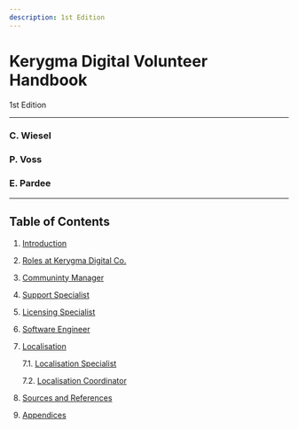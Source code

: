 ```yaml
---
description: 1st Edition
---
```


# Kerygma Digital Volunteer Handbook
1st Edition
<hr>

### C. Wiesel

### P. Voss

### E. Pardee
<hr>

## Table of Contents

1. [Introduction](./1.-introduction.md)  
2. [Roles at Kerygma Digital Co.](./2.-roles-within-kerygma-digital-co..md)  
3. [Communinty Manager](./3.-community-manager.md)  
4. [Support Specialist](./4.-support-specialist.md)  
5. [Licensing Specialist](./5.-licensing-specialist.md)  
6. [Software Engineer](./6.-software-engineer.md)  
7. [Localisation](./7.-localisation.md)  

   7.1. [Localisation Specialist](./7.-localisation.md#71-Localisation-Specialist)  

   7.2. [Localisation Coordinator](./7.-localisation.md#72-Localisation-Coordinator)  

8. [Sources and References](./8.-sources-and-references.md)  
9. [Appendices](./9.-appendices.md)  

